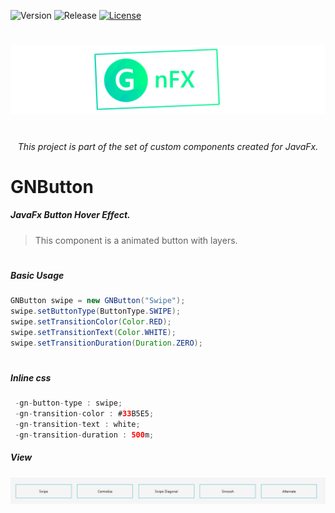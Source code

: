 
![Version](https://img.shields.io/badge/Version-1.1.0-green.svg?style=for-the-badge)
![Release](https://img.shields.io/badge/Release-v1.1.0-blue.svg?style=for-the-badge)
[![License](https://img.shields.io/github/license/Gleidson28/GNCarousel.svg?style=for-the-badge)](https://github.com/Gleidson28/GNCarousel/blob/master/LICENSE) 

<h1></h1>

<p align="center">
  <img src="src/logo.png"  />
</p>

<h1></h1>
<h6 align="center"> This project is part of the set of custom components created for JavaFx. </h6>

<h1></h1>

<h1> GNButton </h1>

<h5 > 
  JavaFx Button Hover Effect.
</h5>

 > This component is a animated button with layers.


<h1></h1>

<h5>Basic Usage</h5>

```java
GNButton swipe = new GNButton("Swipe");
swipe.setButtonType(ButtonType.SWIPE);
swipe.setTransitionColor(Color.RED);
swipe.setTransitionText(Color.WHITE);
swipe.setTransitionDuration(Duration.ZERO);
```

<h1></h1>

<h5>Inline css  </h5>

```java
 -gn-button-type : swipe;
 -gn-transition-color : #33B5E5;
 -gn-transition-text : white;
 -gn-transition-duration : 500m;
```
<h5>View</h5>

<p align="center"><img src="src/view.gif"/></p>
